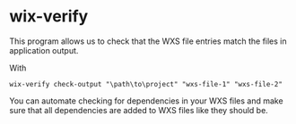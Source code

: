 # wix-verify

This program allows us to check that the WXS file entries match the files in application output.

With

```
wix-verify check-output "\path\to\project" "wxs-file-1" "wxs-file-2"
```

You can automate checking for dependencies in your WXS files and make sure that all dependencies are added to WXS files like they should be.

